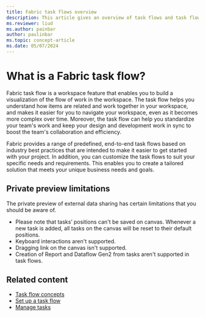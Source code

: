 ```yaml
---
title: Fabric task flows overview
description: This article gives an overview of task flows and task flow terminology.
ms.reviewer: liud
ms.author: painbar
author: paulinbar
ms.topic: concept-article
ms.date: 05/07/2024
---
```


# What is a Fabric task flow?

Fabric task flow is a workspace feature that enables you to build a visualization of the flow of work in the workspace. The task flow helps you understand how items are related and work together in your workspace, and makes it easier for you to navigate your workspace, even as it becomes more complex over time. Moreover, the task flow can help you standardize your team's work and keep your design and development work in sync to boost the team's collaboration and efficiency.

Fabric provides a range of predefined, end-to-end task flows based on industry best practices that are intended to make it easier to get started with your project. In addition, you can customize the task flows to suit your specific needs and requirements. This enables you to create a tailored solution that meets your unique business needs and goals.

## Private preview limitations

The private preview of external data sharing has certain limitations that you should be aware of.

* Please note that tasks’ positions can't be saved on canvas. Whenever a new task is added, all tasks on the canvas will be reset to their default positions.
* Keyboard interactions aren't supported.
* Dragging link on the canvas isn't supported.
* Creation of Report and Dataflow Gen2 from tasks aren't supported in task flows.

## Related content

* [Task flow concepts](./task-flow-concepts.md)
* [Set up a task flow](./task-flow-create.md)
* [Manage tasks](./task-flow-work-with.md)